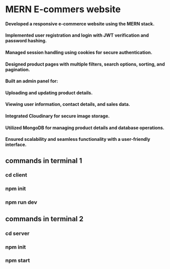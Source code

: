 # MERN E-commers website
#### Developed a responsive e-commerce website using the MERN stack.
#### Implemented user registration and login with JWT verification and password hashing.
#### Managed session handling using cookies for secure authentication.
#### Designed product pages with multiple filters, search options, sorting, and pagination.
#### Built an admin panel for:
#### Uploading and updating product details.
#### Viewing user information, contact details, and sales data.
#### Integrated Cloudinary for secure image storage.
#### Utilized MongoDB for managing product details and database operations.
#### Ensured scalability and seamless functionality with a user-friendly interface.

## commands in terminal 1
### cd client
### npm init
### npm run dev

## commands in terminal 2
### cd server
### npm init
### npm start
